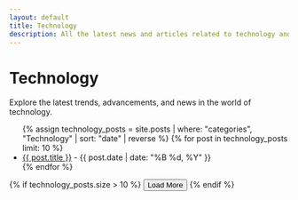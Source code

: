 ```yaml
---
layout: default
title: Technology
description: All the latest news and articles related to technology and innovation.
---
```


<h1>Technology</h1>
<p>Explore the latest trends, advancements, and news in the world of technology.</p>

<div id="technology-posts">
    <ul id="post-list">
        {% assign technology_posts = site.posts | where: "categories", "Technology" | sort: "date" | reverse %}
        {% for post in technology_posts limit: 10 %}
            <li>
                <a href="{{ post.url }}">{{ post.title }}</a> - {{ post.date | date: "%B %d, %Y" }}
            </li>
        {% endfor %}
    </ul>
</div>

{% if technology_posts.size > 10 %}
    <button id="load-more" class="button">Load More</button>
{% endif %}

<script>
    let currentIndex = 10;
    const posts = {% raw %}{{ technology_posts | jsonify }}{% endraw %};
    const postList = document.getElementById('post-list');
    const loadMoreButton = document.getElementById('load-more');

    loadMoreButton.addEventListener('click', () => {
        const nextPosts = posts.slice(currentIndex, currentIndex + 10);
        if (nextPosts.length > 0) {
            nextPosts.forEach(post => {
                const listItem = document.createElement('li');
                listItem.innerHTML = `<a href="${post.url}">${post.title}</a> - ${new Date(post.date).toLocaleDateString()}`;
                postList.appendChild(listItem);
            });
            currentIndex += 10;
        }

        // Hide button if no more posts are left to load
        if (currentIndex >= posts.length) {
            loadMoreButton.style.display = 'none';
        }
    });
</script>
